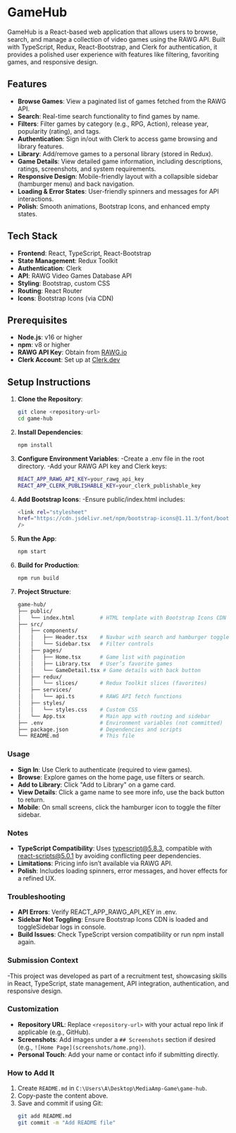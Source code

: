 # GameHub

GameHub is a React-based web application that allows users to browse, search, and manage a collection of video games using the RAWG API. Built with TypeScript, Redux, React-Bootstrap, and Clerk for authentication, it provides a polished user experience with features like filtering, favoriting games, and responsive design.

## Features

- **Browse Games**: View a paginated list of games fetched from the RAWG API.
- **Search**: Real-time search functionality to find games by name.
- **Filters**: Filter games by category (e.g., RPG, Action), release year, popularity (rating), and tags.
- **Authentication**: Sign in/out with Clerk to access game browsing and library features.
- **Library**: Add/remove games to a personal library (stored in Redux).
- **Game Details**: View detailed game information, including descriptions, ratings, screenshots, and system requirements.
- **Responsive Design**: Mobile-friendly layout with a collapsible sidebar (hamburger menu) and back navigation.
- **Loading & Error States**: User-friendly spinners and messages for API interactions.
- **Polish**: Smooth animations, Bootstrap Icons, and enhanced empty states.

## Tech Stack

- **Frontend**: React, TypeScript, React-Bootstrap
- **State Management**: Redux Toolkit
- **Authentication**: Clerk
- **API**: RAWG Video Games Database API
- **Styling**: Bootstrap, custom CSS
- **Routing**: React Router
- **Icons**: Bootstrap Icons (via CDN)

## Prerequisites

- **Node.js**: v16 or higher
- **npm**: v8 or higher
- **RAWG API Key**: Obtain from [RAWG.io](https://rawg.io/apidocs)
- **Clerk Account**: Set up at [Clerk.dev](https://clerk.dev/)

## Setup Instructions

1. **Clone the Repository**:
   ```bash
   git clone <repository-url>
   cd game-hub

2. **Install Dependencies**:
    ```bash
    npm install

3. **Configure Environment Variables**:
    -Create a .env file in the root directory.
    -Add your RAWG API key and Clerk keys:
    ```bash
    REACT_APP_RAWG_API_KEY=your_rawg_api_key
    REACT_APP_CLERK_PUBLISHABLE_KEY=your_clerk_publishable_key

4. **Add Bootstrap Icons**:
    -Ensure public/index.html includes:
    ```bash
    <link rel="stylesheet"
    href="https://cdn.jsdelivr.net/npm/bootstrap-icons@1.11.3/font/bootstrap-icons.css"
    />

5. **Run the App**:
    ```bash
    npm start

6. **Build for Production**:
    ```bash
    npm run build

7. **Project Structure**:

    ```bash
    game-hub/
    ├── public/
    │   └── index.html        # HTML template with Bootstrap Icons CDN
    ├── src/
    │   ├── components/
    │   │   ├── Header.tsx    # Navbar with search and hamburger toggle
    │   │   └── Sidebar.tsx   # Filter controls
    │   ├── pages/
    │   │   ├── Home.tsx      # Game list with pagination
    │   │   ├── Library.tsx   # User’s favorite games
    │   │   └── GameDetail.tsx # Game details with back button
    │   ├── redux/
    │   │   └── slices/       # Redux Toolkit slices (favorites)
    │   ├── services/
    │   │   └── api.ts        # RAWG API fetch functions
    │   ├── styles/
    │   │   └── styles.css    # Custom CSS
    │   └── App.tsx           # Main app with routing and sidebar
    ├── .env                  # Environment variables (not committed)
    ├── package.json          # Dependencies and scripts
    └── README.md             # This file

### Usage

- **Sign In**: Use Clerk to authenticate (required to view games).
- **Browse**: Explore games on the home page, use filters or search.
- **Add to Library**: Click "Add to Library" on a game card.
- **View Details**: Click a game name to see more info, use the back button to return.
- **Mobile**: On small screens, click the hamburger icon to toggle the filter sidebar.

### Notes

- **TypeScript Compatibility**: Uses typescript@5.8.3, compatible with react-scripts@5.0.1 by avoiding conflicting peer dependencies.
- **Limitations**: Pricing info isn’t available via RAWG API.
- **Polish**: Includes loading spinners, error messages, and hover effects for a refined UX.

### Troubleshooting

- **API Errors**: Verify REACT_APP_RAWG_API_KEY in .env.
- **Sidebar Not Toggling**: Ensure Bootstrap Icons CDN is loaded and toggleSidebar logs in console.
- **Build Issues**: Check TypeScript version compatibility or run npm install again.

### Submission Context

-This project was developed as part of a recruitment test, showcasing skills in React, TypeScript, state management, API integration, authentication, and responsive design.

### Customization
- **Repository URL**: Replace `<repository-url>` with your actual repo link if applicable (e.g., GitHub).
- **Screenshots**: Add images under a `## Screenshots` section if desired (e.g., `![Home Page](screenshots/home.png)`).
- **Personal Touch**: Add your name or contact info if submitting directly.

### How to Add It
1. Create `README.md` in `C:\Users\A\Desktop\MediaAmp-Game\game-hub`.
2. Copy-paste the content above.
3. Save and commit if using Git:
   ```bash
   git add README.md
   git commit -m "Add README file"